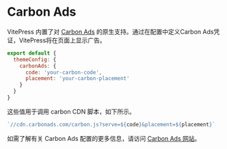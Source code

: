 # Carbon Ads

VitePress 内置了对 [Carbon Ads](https://www.carbonads.net/) 的原生支持。通过在配置中定义Carbon Ads凭证，VitePress将在页面上显示广告。

```js
export default {
  themeConfig: {
    carbonAds: {
      code: 'your-carbon-code',
      placement: 'your-carbon-placement'
    }
  }
}
```

这些值用于调用 carbon CDN 脚本，如下所示。

```js
`//cdn.carbonads.com/carbon.js?serve=${code}&placement=${placement}`
```

如需了解有关 Carbon Ads 配置的更多信息，请访问 [Carbon Ads 网站](https://www.carbonads.net/)。
